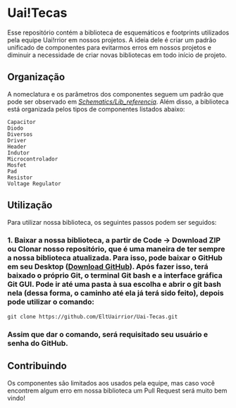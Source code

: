 # Uai!Tecas

Esse repositório contém a biblioteca de esquemáticos e footprints utilizados pela equipe Uai!rrior em nossos projetos. A ideia dele é criar um padrão unificado de componentes para evitarmos erros em nossos projetos e diminuir a necessidade de criar novas bibliotecas em todo início de projeto.

## Organização

A nomeclatura e os parâmetros dos componentes seguem um padrão que pode ser observado em *[Schematics/Lib_referencia](Schematics/Lib_referencia.SchLib)*. Além disso, a biblioteca está organizada pelos tipos de componentes listados abaixo:


```
Capacitor
Diodo
Diversos 
Driver
Header
Indutor
Microcontrolador
Mosfet
Pad
Resistor
Voltage Regulator
```

## Utilização

Para utilizar nossa biblioteca, os seguintes passos podem ser seguidos:

### 1. Baixar a nossa biblioteca, a partir de Code -> Download ZIP ou Clonar nosso repositório, que é uma maneira de ter sempre a nossa biblioteca atualizada. Para isso, pode baixar o GitHub em seu Desktop (<a href="https://git-scm.com/downloads" target="_blank">Download GitHub</a>). Após fazer isso, terá baixado o próprio Git, o terminal Git bash e a interface gráfica Git GUI. Pode ir até uma pasta à sua escolha e abrir o git bash nela (dessa forma, o caminho até ela já terá sido feito), depois pode utilizar o comando:

```
git clone https://github.com/EltUairrior/Uai-Tecas.git
```
### Assim que dar o comando, será requisitado seu usuário e senha do GitHub.

## Contribuindo

Os componentes são limitados aos usados pela equipe, mas caso você encontrem algum erro em nossa biblioteca um Pull Request será muito bem vindo!

